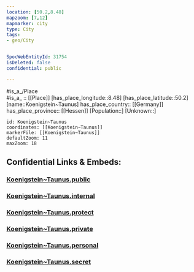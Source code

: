 ```yaml
---
location: [50.2,8.48] 
mapzoom: [7,12] 
mapmarker: city 
type: City
tags:
- geo/City


SpocWebEntityId: 31754
isDeleted: false
confidential: public

---
```

#is_a_/Place  
#is_a_ :: [[Place]] 
[has_place_longitude::8.48] 
[has_place_latitude::50.2] 
[name::Koenigstein~Taunus] 
has_place_country:: [[Germany]]  
has_place_province:: [[Hessen]] 
[Population::] 
[Unknown::] 


```leaflet
id: Koenigstein~Taunus
coordinates: [[Koenigstein~Taunus]] 
markerFile: [[Koenigstein~Taunus]] 
defaultZoom: 11 
maxZoom: 18
```


## Confidential Links & Embeds: 

### [Koenigstein~Taunus.public](/_public/\Earth\Continent\Europe\Europe~Central\Germany\Germany~West\Hessen\counties~Hessen\Hochtaunuskreis\cities~HochtaunuskreisKoenigstein~Taunus.public.md) 

### [Koenigstein~Taunus.internal](/_internal/\Earth\Continent\Europe\Europe~Central\Germany\Germany~West\Hessen\counties~Hessen\Hochtaunuskreis\cities~HochtaunuskreisKoenigstein~Taunus.internal.md) 

### [Koenigstein~Taunus.protect](/_protect/\Earth\Continent\Europe\Europe~Central\Germany\Germany~West\Hessen\counties~Hessen\Hochtaunuskreis\cities~HochtaunuskreisKoenigstein~Taunus.protect.md) 

### [Koenigstein~Taunus.private](/_private/\Earth\Continent\Europe\Europe~Central\Germany\Germany~West\Hessen\counties~Hessen\Hochtaunuskreis\cities~HochtaunuskreisKoenigstein~Taunus.private.md) 

### [Koenigstein~Taunus.personal](/_personal/\Earth\Continent\Europe\Europe~Central\Germany\Germany~West\Hessen\counties~Hessen\Hochtaunuskreis\cities~HochtaunuskreisKoenigstein~Taunus.personal.md) 

### [Koenigstein~Taunus.secret](/_secret/\Earth\Continent\Europe\Europe~Central\Germany\Germany~West\Hessen\counties~Hessen\Hochtaunuskreis\cities~HochtaunuskreisKoenigstein~Taunus.secret.md)

